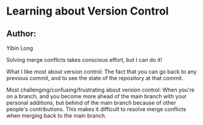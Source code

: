 # Learning about Version Control

## Author:
Yibin Long

Solving merge conflicts takes conscious effort, but I can do it!

What I like most about version control:
The fact that you can go back to any previous commit, and to see the state of the repository at that commit.

Most challenging/confusing/frustrating about version control:
When you're on a branch, and you become more ahead of the main branch with your personal additions, but behind of the main branch because of other people's contributions. This makes it difficult to resolve merge conflicts when merging back to the main branch.